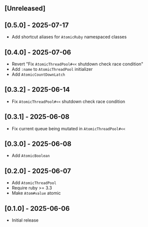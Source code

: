 ## [Unreleased]

## [0.5.0] - 2025-07-17

- Add shortcut aliases for `AtomicRuby` namespaced classes

## [0.4.0] - 2025-07-06

- Revert "Fix `AtomicThreadPool#<<` shutdown check race condition"
- Add `:name` to `AtomicThreadPool` initializer
- Add `AtomicCountDownLatch`

## [0.3.2] - 2025-06-14

- Fix `AtomicThreadPool#<<` shutdown check race condition

## [0.3.1] - 2025-06-08

- Fix current queue being mutated in `AtomicThreadPool#<<`

## [0.3.0] - 2025-06-08

- Add `AtomicBoolean`

## [0.2.0] - 2025-06-07

- Add `AtomicThreadPool`
- Require ruby >= 3.3
- Make `Atom#value` atomic

## [0.1.0] - 2025-06-06

- Initial release
